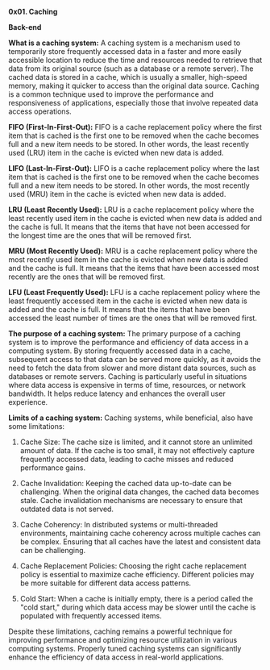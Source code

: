 **0x01. Caching**

**Back-end**

**What is a caching system:**
A caching system is a mechanism used to temporarily store frequently accessed data in a faster and more easily accessible location to reduce the time and resources needed to retrieve that data from its original source (such as a database or a remote server). The cached data is stored in a cache, which is usually a smaller, high-speed memory, making it quicker to access than the original data source. Caching is a common technique used to improve the performance and responsiveness of applications, especially those that involve repeated data access operations.

**FIFO (First-In-First-Out):**
FIFO is a cache replacement policy where the first item that is cached is the first one to be removed when the cache becomes full and a new item needs to be stored. In other words, the least recently used (LRU) item in the cache is evicted when new data is added.

**LIFO (Last-In-First-Out):**
LIFO is a cache replacement policy where the last item that is cached is the first one to be removed when the cache becomes full and a new item needs to be stored. In other words, the most recently used (MRU) item in the cache is evicted when new data is added.

**LRU (Least Recently Used):**
LRU is a cache replacement policy where the least recently used item in the cache is evicted when new data is added and the cache is full. It means that the items that have not been accessed for the longest time are the ones that will be removed first.

**MRU (Most Recently Used):**
MRU is a cache replacement policy where the most recently used item in the cache is evicted when new data is added and the cache is full. It means that the items that have been accessed most recently are the ones that will be removed first.

**LFU (Least Frequently Used):**
LFU is a cache replacement policy where the least frequently accessed item in the cache is evicted when new data is added and the cache is full. It means that the items that have been accessed the least number of times are the ones that will be removed first.

**The purpose of a caching system:**
The primary purpose of a caching system is to improve the performance and efficiency of data access in a computing system. By storing frequently accessed data in a cache, subsequent access to that data can be served more quickly, as it avoids the need to fetch the data from slower and more distant data sources, such as databases or remote servers. Caching is particularly useful in situations where data access is expensive in terms of time, resources, or network bandwidth. It helps reduce latency and enhances the overall user experience.

**Limits of a caching system:**
Caching systems, while beneficial, also have some limitations:

1. Cache Size: The cache size is limited, and it cannot store an unlimited amount of data. If the cache is too small, it may not effectively capture frequently accessed data, leading to cache misses and reduced performance gains.

2. Cache Invalidation: Keeping the cached data up-to-date can be challenging. When the original data changes, the cached data becomes stale. Cache invalidation mechanisms are necessary to ensure that outdated data is not served.

3. Cache Coherency: In distributed systems or multi-threaded environments, maintaining cache coherency across multiple caches can be complex. Ensuring that all caches have the latest and consistent data can be challenging.

4. Cache Replacement Policies: Choosing the right cache replacement policy is essential to maximize cache efficiency. Different policies may be more suitable for different data access patterns.

5. Cold Start: When a cache is initially empty, there is a period called the "cold start," during which data access may be slower until the cache is populated with frequently accessed items.

Despite these limitations, caching remains a powerful technique for improving performance and optimizing resource utilization in various computing systems. Properly tuned caching systems can significantly enhance the efficiency of data access in real-world applications.
